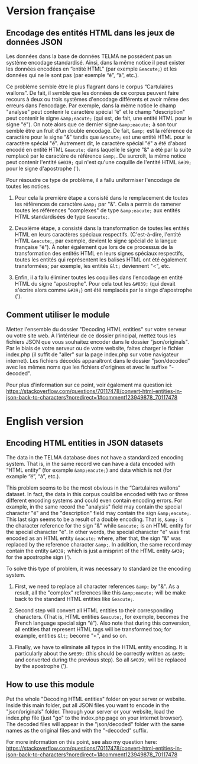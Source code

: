 # Version française

## Encodage des entités HTML dans les jeux de données JSON

Les données dans la base de données TELMA ne possèdent pas un système encodage standardisé. Ainsi, dans la même notice il peut exister les données encodées en “entité HTML" (par exemple `&eacute;`) et les données qui ne le sont pas (par exemple “é”, “à”, etc.). 

Ce problème semble être le plus flagrant dans le corpus “Cartulaires wallons”. De fait, il semble que les données de ce corpus peuvent faire recours à deux ou trois systèmes d'encodage différents et avoir même des erreurs dans l'encodage. Par exemple, dans la même notice le champ "analyse" peut contenir le caractère spécial “é” et le champ "description" peut contenir le signe `&amp;eacute;` (qui est, de fait, une entité HTML pour le signe "é"). On note alors que ce dernier signe `&amp;eacute;` à son tour semble être un fruit d'un double encodage. De fait, `&amp;` est la référence de caractère pour le signe "&" tandis que `&eacute;` est une entité HTML pour le caractère spécial "é". Autrement dit, le caractère spécial "é" a été d'abord encodé en entité HTML `&eacute;` dans laquelle le signe "&" a été par la suite remplacé par le caractère de référence `&amp;`. De surcroît, la même notice peut contenir l'entité `&#039;` qui n'est qu'une coquille de l'entité HTML `&#39;` pour le signe d'apostrophe (').

Pour résoudre ce type de problème, il a fallu uniformiser l'encodage de toutes les notices.

1) Pour cela la première étape a consisté dans le remplacement de toutes les références de caractère `&amp;` par "&". Cela a permis de ramener toutes les références "complexes" de type `&amp;eacute;` aux entités HTML standardisées de type `&eacute;`. 

2) Deuxième étape, a consisté dans la transformation de toutes les entités HTML en leurs caractères spéciaux respectifs. (C'est-à-dire, l'entité HTML `&eacute;`, par exemple, devient le signe spécial de la langue française "é"). À noter également que lors de ce processus de la transformation des entités HTML en leurs signes spéciaux respectifs, toutes les entités qui représentent les balises HTML ont été également transformées; par exemple, les entités `&lt;` deviennent "<", etc.

3) Enfin, il a fallu éliminer toutes les coquilles dans l'encodage en entité HTML du signe "apostrophe". Pour cela tout les `&#039;` (qui devait s'écrire alors comme `&#39;`) ont été remplacés par le singe d'apostrophe (').

## Comment utiliser le module

Mettez l'ensemble du dossier "Decoding HTML entities" sur votre serveur ou votre site web. À l'intérieur de ce dossier principal, mettez tous les fichiers JSON que vous souhaitez encoder dans le dossier "json/originals". Par le biais de votre serveur ou de votre website, faites charger le fichier index.php (il suffit de "aller" sur la page index.php sur votre navigateur internet). Les fichiers décodés apparaîtront dans le dossier "json/decoded" avec les mêmes noms que les fichiers d'origines et avec le suffixe "-decoded".

Pour plus d'information sur ce point, voir également ma question ici: https://stackoverflow.com/questions/70117478/convert-html-entities-in-json-back-to-characters?noredirect=1#comment123949878_70117478

# English version

## Encoding HTML entities in JSON datasets 

The data in the TELMA database does not have a standardized encoding system. That is, in the same record we can have a data encoded with “HTML entity” (for example `&amp;eacute;`) and data which is not (for example “é”, “à”, etc.). 

This problem seems to be the most obvious in the “Cartulaires wallons” dataset. In fact, the data in this corpus could be encoded with two or three different encoding systems and could even contain encoding errors. For example, in the same record the "analysis" field may contain the special character "é" and the "description" field may contain the sign `&amp;eacute;`. This last sign seems to be a result of a double encoding. That is, `&amp;` is the character reference for the sign "&" while `&eacute;` is an HTML entity for the special character "é". In other words, the special character "é" was first encoded as an HTML entity `&eacute;` where, after that, the sign "&" was replaced by the reference character `&amp;`. In addition, the same record may contain the entity `&#039;` which is just a misprint of the HTML entity `&#39;` for the apostrophe sign (').

To solve this type of problem, it was necessary to standardize the encoding system.

1) First, we need to replace all character references `&amp;` by "&". As a result, all the "complex" references like this `&amp;eacute;` will be make back to the standard HTML entities like `&eacute;`.

2) Second step will convert all HTML entities to their corresponding characters. (That is, HTML entities `&eacute;`, for exemple, becomes the French language special sign “é”). Also note that during this conversion, all entities that represent HTML tags will be transformed too; for example, entities `&lt;` become "<", and so on.

3) Finally, we have to eliminate all typos in the HTML entity encoding. It is particularly about the `&#039;` (this should be correctly written as `&#39;` and converted during the previous step). So all `&#039;` will be replaced by the apostrophe (').

## How to use this module

Put the whole "Decoding HTML entities" folder on your server or website. Inside this main folder, put all JSON files you want to encode in the "json/originals" folder. Through your server or your website, load the index.php file (just "go" to the index.php page on your internet browser). The decoded files will appear in the "json/decoded" folder with the same names as the original files and with the "-decoded" suffix.

For more information on this point, see also my question here: https://stackoverflow.com/questions/70117478/convert-html-entities-in-json-back-to-characters?noredirect=1#comment123949878_70117478